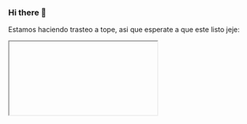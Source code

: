 ### Hi there 👋

<!--
**NakoWhiteDevity/NakoWhiteDevity** is a ✨ _special_ ✨ repository because its `README.md` (this file) appears on your GitHub profile.

Here are some ideas to get you started:

- 🔭 I’m currently working on ...
- 🌱 I’m currently learning ...
- 👯 I’m looking to collaborate on ...
- 🤔 I’m looking for help with ...
- 💬 Ask me about ...
- 📫 How to reach me: ...
- 😄 Pronouns: ...
- ⚡ Fun fact: ...
-->

Estamos haciendo trasteo a tope, asi que esperate a que este listo jeje:
<iframe>https://cmfg.dev</iframe>
